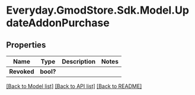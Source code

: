 # Everyday.GmodStore.Sdk.Model.UpdateAddonPurchase
## Properties

Name | Type | Description | Notes
------------ | ------------- | ------------- | -------------
**Revoked** | **bool?** |  | 

[[Back to Model list]](../README.md#documentation-for-models) [[Back to API list]](../README.md#documentation-for-api-endpoints) [[Back to README]](../README.md)

